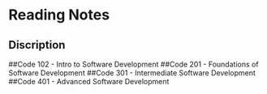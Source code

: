 

# Reading Notes
## Discription




##Code 102 - Intro to Software Development
##Code 201 - Foundations of Software Development
##Code 301 - Intermediate Software Development
##Code 401 - Advanced Software Development
